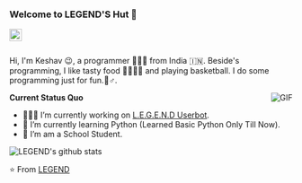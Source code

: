 ### Welcome to LEGEND'S Hut 👋

<a href="edutokwithkeshav@gmail.com">
  <img align="left" alt="'Gmail" width="22px" src="https://cdn.jsdelivr.net/npm/simple-icons@3.1.0/icons/gmail.svg" />
</a>

<br />
<br />

Hi, I'm Keshav 😉, a programmer 👨🏻‍💻 from India 🇮🇳. Beside's programming, I like tasty food 🥗🥩🌮🍣 and playing basketball. I do some programming just for fun.🏼‍♂️.

  <img align="right" alt="GIF" src="https://media.giphy.com/media/iIqmM5tTjmpOB9mpbn/giphy.gif" />

**Current Status Quo**

- 👨🏻‍💻 I’m currently working on [L.E.G.E.N.D Userbot](https://github.com/KeshavTech246/L.E.G.E.N.D-Userbot).
- 🌱 I’m currently learning Python (Learned Basic Python Only Till Now).
- 💼 I’m am a School Student.

![LEGEND's github stats](https://github-readme-stats.vercel.app/api?username=KeshavTech246&show_icons=true&hide_border=true)

⭐️ From [LEGEND](https://github.com/KeshavTech246)
